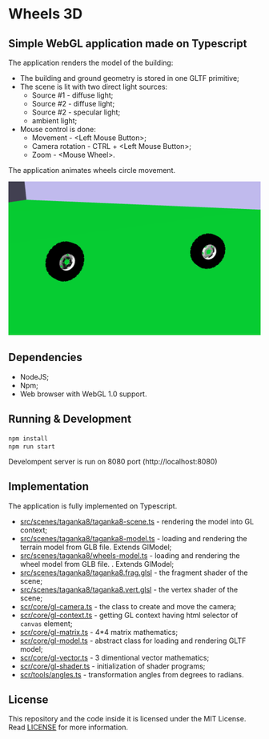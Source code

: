 # Wheels 3D

## Simple WebGL application made on Typescript

The application renders the model of the building:
* The building and ground geometry is stored in one GLTF primitive;
* The scene is lit with two direct light sources:
  * Source #1 - diffuse light;
  * Source #2 - diffuse light;
  * Source #2 - specular light;
  * ambient light;
* Mouse control is done:
  * Movement - \<Left Mouse Button\>;
  * Camera rotation - CTRL + \<Left Mouse Button\>;
  * Zoom - \<Mouse Wheel\>.

The application animates wheels circle movement.

![Wheels 3D Screenshot](images/screenshot.png "Wheels 3D Screenshot")

## Dependencies

- NodeJS;
- Npm;
- Web browser with WebGL 1.0 support.

## Running & Development

```
npm install
npm run start
```

Develompent server is run on 8080 port (http://localhost:8080)

## Implementation

The application is fully implemented on Typescript.

- [src/scenes/taganka8/taganka8-scene.ts](src/scenes/taganka8/taganka8-scene.ts) - rendering the model into GL context;
- [src/scenes/taganka8/taganka8-model.ts](src/scenes/taganka8/taganka8-model.ts) - loading and rendering the terrain model from GLB file. Extends GlModel;
- [src/scenes/taganka8/wheels-model.ts](src/scenes/taganka8/wheels-model.ts) - loading and rendering the wheel model from GLB file. . Extends GlModel;
- [src/scenes/taganka8/taganka8.frag.glsl](src/scenes/taganka8/taganka8.frag.glsl) - the fragment shader of the scene;
- [src/scenes/taganka8/taganka8.vert.glsl](src/scenes/taganka8/taganka8.vert.glsl) - the vertex shader of the scene;
- [scr/core/gl-camera.ts](src/core/gl-camera.ts) - the class to create and move the camera;
- [scr/core/gl-context.ts](src/core/gl-context.ts) - getting GL context having html selector of `canvas` element;
- [scr/core/gl-matrix.ts](src/core/gl-matrix.ts) - 4*4 matrix mathematics;
- [scr/core/gl-model.ts](src/core/gl-model.ts) - abstract class for loading and rendering GLTF model;
- [scr/core/gl-vector.ts](src/core/gl-vector.ts) - 3 dimentional vector mathematics;
- [scr/core/gl-shader.ts](src/core/gl-shader.ts) - initialization of shader programs;
- [scr/tools/angles.ts](src/tools/angles.ts) - transformation angles from degrees to radians.

## License

This repository and the code inside it is licensed under the MIT License. Read [LICENSE](LICENSE) for more information.
